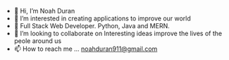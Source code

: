 - 👋 Hi, I’m Noah Duran
- 👀 I’m interested in creating applications to improve our world
- 🌱 Full Stack Web Developer. Python, Java and MERN.
- 💞️ I’m looking to collaborate on Interesting ideas improve the lives of the peole around us
- 📫 How to reach me ...
noahduran911@gmail.com

<!---
NDsurfer8/NDsurfer8 is a ✨ special ✨ repository because its `README.md` (this file) appears on your GitHub profile.
You can click the Preview link to take a look at your changes.
--->
